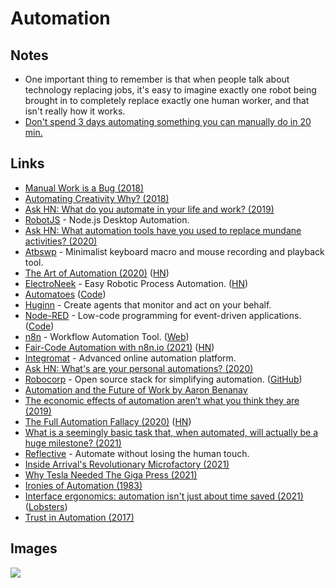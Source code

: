 # Automation

## Notes

- One important thing to remember is that when people talk about technology replacing jobs, it's easy to imagine exactly one robot being brought in to completely replace exactly one human worker, and that isn't really how it works.
- [Don't spend 3 days automating something you can manually do in 20 min.](https://www.reddit.com/r/bioinformatics/comments/n2fwz4/what_is_something_that_you_realized_that_entirely/)

## Links

- [Manual Work is a Bug (2018)](https://queue.acm.org/detail.cfm?id=3197520)
- [Automating Creativity Why? (2018)](https://www.youtube.com/watch?v=6trxEG2wHT8)
- [Ask HN: What do you automate in your life and work? (2019)](https://news.ycombinator.com/item?id=21373931)
- [RobotJS](https://github.com/octalmage/robotjs) - Node.js Desktop Automation.
- [Ask HN: What automation tools have you used to replace mundane activities? (2020)](https://news.ycombinator.com/item?id=22345150)
- [Atbswp](https://github.com/rmpr/atbswp) - Minimalist keyboard macro and mouse recording and playback tool.
- [The Art of Automation (2020)](https://blog.jessfraz.com/post/the-art-of-automation/) ([HN](https://news.ycombinator.com/item?id=24598281))
- [ElectroNeek](https://electroneek.com/) - Easy Robotic Process Automation. ([HN](https://news.ycombinator.com/item?id=23770214))
- [Automatoes](https://automatoes.com/) ([Code](https://github.com/johnlindquist/automatoes.com))
- [Huginn](https://github.com/huginn/huginn) - Create agents that monitor and act on your behalf.
- [Node-RED](https://nodered.org/) - Low-code programming for event-driven applications. ([Code](https://github.com/node-red/node-red))
- [n8n](https://github.com/n8n-io/n8n) - Workflow Automation Tool. ([Web](https://n8n.io/))
- [Fair-Code Automation with n8n.io (2021)](https://tech.davidfield.co.uk/opensourced-ifttt-with-n8n-io/) ([HN](https://news.ycombinator.com/item?id=25632892))
- [Integromat](https://www.integromat.com/en/) - Advanced online automation platform.
- [Ask HN: What's are your personal automations? (2020)](https://news.ycombinator.com/item?id=25381191)
- [Robocorp](https://robocorp.com/) - Open source stack for simplifying automation. ([GitHub](https://github.com/robocorp))
- [Automation and the Future of Work by Aaron Benanav](https://www.versobooks.com/books/3717-automation-and-the-future-of-work)
- [The economic effects of automation aren’t what you think they are (2019)](https://www.singlelunch.com/2019/10/21/the-economic-effects-of-automation-arent-what-you-think-they-are/)
- [The Full Automation Fallacy (2020)](https://futuresofwork.co.uk/2020/12/02/the-full-automation-fallacy/) ([HN](https://news.ycombinator.com/item?id=26053760))
- [What is a seemingly basic task that, when automated, will actually be a huge milestone? (2021)](https://www.reddit.com/r/Automate/comments/nugo1q/what_is_a_seemingly_basic_task_that_when/)
- [Reflective](https://reflective.co/) - Automate without losing the human touch.
- [Inside Arrival's Revolutionary Microfactory (2021)](https://www.youtube.com/watch?v=mZCrd704g20)
- [Why Tesla Needed The Giga Press (2021)](https://www.youtube.com/watch?v=qJDSOwf9hpw)
- [Ironies of Automation (1983)](https://ckrybus.com/static/papers/Bainbridge_1983_Automatica.pdf)
- [Interface ergonomics: automation isn't just about time saved (2021)](https://macoy.me/blog/programming/InterfaceFriction) ([Lobsters](https://lobste.rs/s/ab8v1y/interface_ergonomics_automation_isn_t))
- [Trust in Automation (2017)](http://breandan.net/2017/02/02/trust-in-automation/)

## Images

![](https://outline-prod.imgix.net/20170323-c86vRGKVPsbek3PZXpVw?auto=format&q=60&w=2000&s=7fa68cbcc86ded1ab56b65ad74700aa9)

